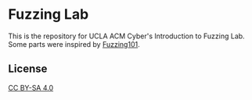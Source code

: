 # Fuzzing Lab

This is the repository for UCLA ACM Cyber's Introduction to Fuzzing Lab.
Some parts were inspired by [Fuzzing101](https://github.com/antonio-morales/Fuzzing101).

## License

[CC BY-SA 4.0](https://creativecommons.org/licenses/by-sa/4.0/)
